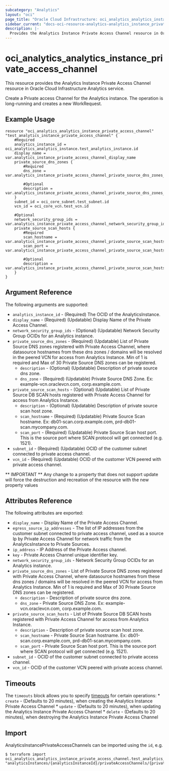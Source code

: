 ```yaml
---
subcategory: "Analytics"
layout: "oci"
page_title: "Oracle Cloud Infrastructure: oci_analytics_analytics_instance_private_access_channel"
sidebar_current: "docs-oci-resource-analytics-analytics_instance_private_access_channel"
description: |-
  Provides the Analytics Instance Private Access Channel resource in Oracle Cloud Infrastructure Analytics service
---
```


# oci_analytics_analytics_instance_private_access_channel
This resource provides the Analytics Instance Private Access Channel resource in Oracle Cloud Infrastructure Analytics service.

Create a Private access Channel for the Analytics instance. The operation is long-running
and creates a new WorkRequest.


## Example Usage

```hcl
resource "oci_analytics_analytics_instance_private_access_channel" "test_analytics_instance_private_access_channel" {
	#Required
	analytics_instance_id = oci_analytics_analytics_instance.test_analytics_instance.id
	display_name = var.analytics_instance_private_access_channel_display_name
	private_source_dns_zones {
		#Required
		dns_zone = var.analytics_instance_private_access_channel_private_source_dns_zones_dns_zone

		#Optional
		description = var.analytics_instance_private_access_channel_private_source_dns_zones_description
	}
	subnet_id = oci_core_subnet.test_subnet.id
	vcn_id = oci_core_vcn.test_vcn.id

	#Optional
	network_security_group_ids = var.analytics_instance_private_access_channel_network_security_group_ids
	private_source_scan_hosts {
		#Required
		scan_hostname = var.analytics_instance_private_access_channel_private_source_scan_hosts_scan_hostname
		scan_port = var.analytics_instance_private_access_channel_private_source_scan_hosts_scan_port

		#Optional
		description = var.analytics_instance_private_access_channel_private_source_scan_hosts_description
	}
}
```

## Argument Reference

The following arguments are supported:

* `analytics_instance_id` - (Required) The OCID of the AnalyticsInstance. 
* `display_name` - (Required) (Updatable) Display Name of the Private Access Channel. 
* `network_security_group_ids` - (Optional) (Updatable) Network Security Group OCIDs for an Analytics instance. 
* `private_source_dns_zones` - (Required) (Updatable) List of Private Source DNS zones registered with Private Access Channel, where datasource hostnames from these dns zones / domains will be resolved in the peered VCN for access from Analytics Instance. Min of 1 is required and Max of 30 Private Source DNS zones can be registered. 
	* `description` - (Optional) (Updatable) Description of private source dns zone. 
	* `dns_zone` - (Required) (Updatable) Private Source DNS Zone. Ex: example-vcn.oraclevcn.com, corp.example.com. 
* `private_source_scan_hosts` - (Optional) (Updatable) List of Private Source DB SCAN hosts registered with Private Access Channel for access from Analytics Instance. 
	* `description` - (Optional) (Updatable) Description of private source scan host zone. 
	* `scan_hostname` - (Required) (Updatable) Private Source Scan hostname. Ex: db01-scan.corp.example.com, prd-db01-scan.mycompany.com. 
	* `scan_port` - (Required) (Updatable) Private Source Scan host port. This is the source port where SCAN protocol will get connected (e.g. 1521). 
* `subnet_id` - (Required) (Updatable) OCID of the customer subnet connected to private access channel. 
* `vcn_id` - (Required) (Updatable) OCID of the customer VCN peered with private access channel. 


** IMPORTANT **
Any change to a property that does not support update will force the destruction and recreation of the resource with the new property values

## Attributes Reference

The following attributes are exported:

* `display_name` - Display Name of the Private Access Channel. 
* `egress_source_ip_addresses` - The list of IP addresses from the customer subnet connected to private access channel, used as a source Ip by Private Access Channel for network traffic from the AnalyticsInstance to Private Sources. 
* `ip_address` - IP Address of the Private Access channel. 
* `key` - Private Access Channel unique identifier key. 
* `network_security_group_ids` - Network Security Group OCIDs for an Analytics instance. 
* `private_source_dns_zones` - List of Private Source DNS zones registered with Private Access Channel, where datasource hostnames from these dns zones / domains will be resolved in the peered VCN for access from Analytics Instance. Min of 1 is required and Max of 30 Private Source DNS zones can be registered. 
	* `description` - Description of private source dns zone. 
	* `dns_zone` - Private Source DNS Zone. Ex: example-vcn.oraclevcn.com, corp.example.com. 
* `private_source_scan_hosts` - List of Private Source DB SCAN hosts registered with Private Access Channel for access from Analytics Instance. 
	* `description` - Description of private source scan host zone. 
	* `scan_hostname` - Private Source Scan hostname. Ex: db01-scan.corp.example.com, prd-db01-scan.mycompany.com. 
	* `scan_port` - Private Source Scan host port. This is the source port where SCAN protocol will get connected (e.g. 1521). 
* `subnet_id` - OCID of the customer subnet connected to private access channel. 
* `vcn_id` - OCID of the customer VCN peered with private access channel. 

## Timeouts

The `timeouts` block allows you to specify [timeouts](https://registry.terraform.io/providers/hashicorp/oci/latest/docs/guides/changing_timeouts) for certain operations:
	* `create` - (Defaults to 20 minutes), when creating the Analytics Instance Private Access Channel
	* `update` - (Defaults to 20 minutes), when updating the Analytics Instance Private Access Channel
	* `delete` - (Defaults to 20 minutes), when destroying the Analytics Instance Private Access Channel


## Import

AnalyticsInstancePrivateAccessChannels can be imported using the `id`, e.g.

```
$ terraform import oci_analytics_analytics_instance_private_access_channel.test_analytics_instance_private_access_channel "analyticsInstances/{analyticsInstanceId}/privateAccessChannels/{privateAccessChannelKey}" 
```

